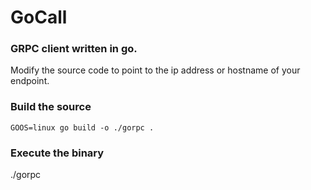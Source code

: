 # GoCall

### GRPC client written in go.

Modify the source code to point to the ip address or hostname of your endpoint. 

### Build the source

```
GOOS=linux go build -o ./gorpc .
```

### Execute the binary
./gorpc
